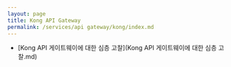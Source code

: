 ```yaml
---
layout: page
title: Kong API Gateway
permalink: /services/api gateway/kong/index.md
---
```


- [Kong API 게이트웨이에 대한 심층 고찰](Kong API 게이트웨이에 대한 심층 고찰.md)
